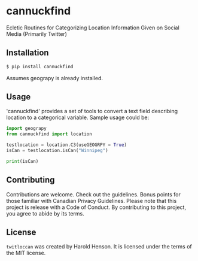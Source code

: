 # cannuckfind

Ecletic Routines for Categorizing Location Information Given on Social Media (Primarily Twitter)

## Installation

```bash
$ pip install cannuckfind
```
Assumes geograpy is already installed.
## Usage

'cannuckfind' provides a set of tools to convert a text field describing location to a categorical variable.
Sample usage could be:

```python
import geograpy
from cannuckfind import location

testlocation = location.C3(useGEOGRPY = True)
isCan = testlocation.isCan("Winnipeg")

print(isCan)
```

## Contributing

Contributions are welcome.  Check out the guidelines.  Bonus points for those familiar with
Canadian Privacy Guidelines.  Please note that this project is release with a Code of Conduct.
By contributing to this project, you agree to abide by its terms.

## License

`twitloccan` was created by Harold Henson. It is licensed under the terms of the MIT
license.

